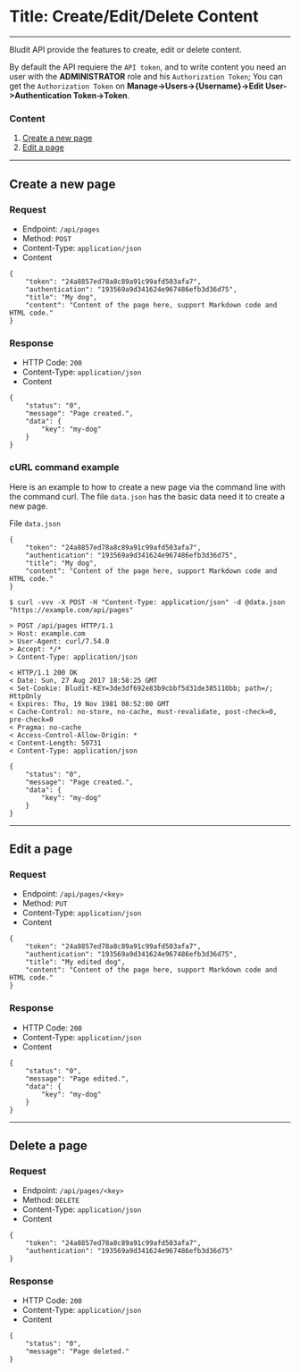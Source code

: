 # Title: Create/Edit/Delete Content
<!-- Position: 3 -->
<!-- Date: 2017-10-18 22:00:00 -->
---
Bludit API provide the features to create, edit or delete content.

By default the API requiere the `API token`, and to write content you need an user with the **ADMINISTRATOR** role and his `Authorization Token`; You can get the `Authorization Token` on **Manage->Users->{Username}->Edit User->Authentication Token->Token**.

### Content
1. [Create a new page](#create-a-new-page)
2. [Edit a page](#edit-a-page)

---

## <a id="create-a-new-page"></a> Create a new page

### Request
- Endpoint: `/api/pages`
- Method: `POST`
- Content-Type: `application/json`
- Content

```
{
	"token": "24a8857ed78a8c89a91c99afd503afa7",
	"authentication": "193569a9d341624e967486efb3d36d75",
	"title": "My dog",
	"content": "Content of the page here, support Markdown code and HTML code."
}
```

### Response
- HTTP Code: `200`
- Content-Type: `application/json`
- Content

```
{
	"status": "0",
	"message": "Page created.",
	"data": {
		"key": "my-dog"
	}
}
```

### cURL command example
Here is an example to how to create a new page via the command line with the command curl. The file `data.json` has the basic data need it to create a new page.

File `data.json`
```
{
	"token": "24a8857ed78a8c89a91c99afd503afa7",
	"authentication": "193569a9d341624e967486efb3d36d75",
	"title": "My dog",
	"content": "Content of the page here, support Markdown code and HTML code."
}
```

```
$ curl -vvv -X POST -H "Content-Type: application/json" -d @data.json "https://example.com/api/pages"

> POST /api/pages HTTP/1.1
> Host: example.com
> User-Agent: curl/7.54.0
> Accept: */*
> Content-Type: application/json

< HTTP/1.1 200 OK
< Date: Sun, 27 Aug 2017 18:58:25 GMT
< Set-Cookie: Bludit-KEY=3de3df692e83b9cbbf5d31de385110bb; path=/; HttpOnly
< Expires: Thu, 19 Nov 1981 08:52:00 GMT
< Cache-Control: no-store, no-cache, must-revalidate, post-check=0, pre-check=0
< Pragma: no-cache
< Access-Control-Allow-Origin: *
< Content-Length: 50731
< Content-Type: application/json

{
	"status": "0",
	"message": "Page created.",
	"data": {
		"key": "my-dog"
	}
}
```

---

## <a id="edit-a-page"></a> Edit a page

### Request
- Endpoint: `/api/pages/<key>`
- Method: `PUT`
- Content-Type: `application/json`
- Content

```
{
	"token": "24a8857ed78a8c89a91c99afd503afa7",
	"authentication": "193569a9d341624e967486efb3d36d75",
	"title": "My edited dog",
	"content": "Content of the page here, support Markdown code and HTML code."
}
```

### Response
- HTTP Code: `200`
- Content-Type: `application/json`
- Content
```
{
	"status": "0",
	"message": "Page edited.",
	"data": {
		"key": "my-dog"
	}
}
```

---

## <a id="edit-a-page"></a> Delete a page

### Request
- Endpoint: `/api/pages/<key>`
- Method: `DELETE`
- Content-Type: `application/json`
- Content

```
{
	"token": "24a8857ed78a8c89a91c99afd503afa7",
	"authentication": "193569a9d341624e967486efb3d36d75"
}
```

### Response
- HTTP Code: `200`
- Content-Type: `application/json`
- Content

```
{
	"status": "0",
	"message": "Page deleted."
}
```
